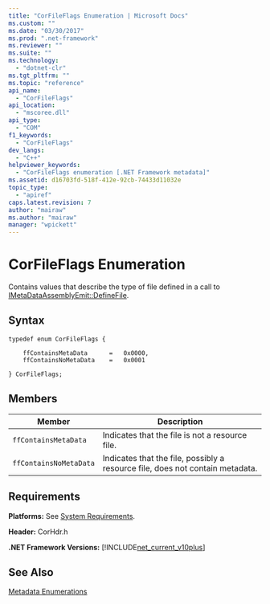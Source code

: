```yaml
---
title: "CorFileFlags Enumeration | Microsoft Docs"
ms.custom: ""
ms.date: "03/30/2017"
ms.prod: ".net-framework"
ms.reviewer: ""
ms.suite: ""
ms.technology: 
  - "dotnet-clr"
ms.tgt_pltfrm: ""
ms.topic: "reference"
api_name: 
  - "CorFileFlags"
api_location: 
  - "mscoree.dll"
api_type: 
  - "COM"
f1_keywords: 
  - "CorFileFlags"
dev_langs: 
  - "C++"
helpviewer_keywords: 
  - "CorFileFlags enumeration [.NET Framework metadata]"
ms.assetid: d16703fd-518f-412e-92cb-74433d11032e
topic_type: 
  - "apiref"
caps.latest.revision: 7
author: "mairaw"
ms.author: "mairaw"
manager: "wpickett"
---
```

# CorFileFlags Enumeration
Contains values that describe the type of file defined in a call to [IMetaDataAssemblyEmit::DefineFile](../../../../docs/framework/unmanaged-api/metadata/imetadataassemblyemit-definefile-method.md).  
  
## Syntax  
  
```  
typedef enum CorFileFlags {  
  
    ffContainsMetaData      =   0x0000,  
    ffContainsNoMetaData    =   0x0001  
  
} CorFileFlags;  
```  
  
## Members  
  
|Member|Description|  
|------------|-----------------|  
|`ffContainsMetaData`|Indicates that the file is not a resource file.|  
|`ffContainsNoMetaData`|Indicates that the file, possibly a resource file, does not contain metadata.|  
  
## Requirements  
 **Platforms:** See [System Requirements](../../../../docs/framework/get-started/system-requirements.md).  
  
 **Header:** CorHdr.h  
  
 **.NET Framework Versions:** [!INCLUDE[net_current_v10plus](../../../../includes/net-current-v10plus-md.md)]  
  
## See Also  
 [Metadata Enumerations](../../../../docs/framework/unmanaged-api/metadata/metadata-enumerations.md)